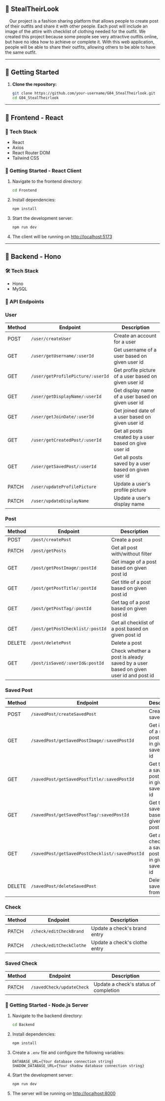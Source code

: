 ## :pushpin: StealTheirLook
&emsp;Our project is a fashion sharing platform that allows people to create post of their outfits and share it with other people. 
Each post will include an image of the attire with checklist of clothing needed for the outfit. We created this project because 
some people see very attractive outfits online, but have no idea how to achieve or complete it. With this web application, 
people will be able to share their outfits, allowing others to be able to have the same outfit.


---

## :rocket: Getting Started

1. **Clone the repository:**
   ```bash
   git clone https://github.com/your-username/G04_StealTheirlook.git
   cd G04_StealTheirlook
   ```

---

## :hammer: Frontend - React

### :wrench: Tech Stack

- React
- Axios
- React Router DOM
- Tailwind CSS

### :rocket: Getting Started - React Client

1. Navigate to the frontend directory:
   ```bash
   cd Frontend
   ```

2. Install dependencies:
   ```bash
   npm install
   ```

3. Start the development server:
   ```bash
   npm run dev
   ```

4. The client will be running on [http://localhost:5173](http://localhost:5173)

---

## :wrench: Backend - Hono

### :hammer_and_wrench: Tech Stack

- Hono
- MySQL 

### :electric_plug: API Endpoints
### User
| Method | Endpoint                          | Description                                           |
|--------|-----------------------------------|-------------------------------------------------------|
| POST   | `/user/createUser`                | Create an account for a user                          |
| GET    | `/user/getUsername/:userId`       | Get username of a user based on given user id         |
| GET    | `/user/getProfilePicture/:userId` | Get profile picture of a user based on given user id  |
| GET    | `/user/getDisplayName/:userId`    | Get display name of a user based on given user id     |
| GET    | `/user/getJoinDate/:userId`       | Get joined date of a user based on given user id      |
| GET    | `/user/getCreatedPost/:userId`    | Get all posts created by a user based on give user id |
| GET    | `/user/getSavedPost/:userId`      | Get all posts saved by a user based on given user id  |
| PATCH  | `/user/updateProfilePicture`      | Update a user's profile picture                       |
| PATCH  | `/user/updateDisplayName`         | Update a user's display name                          |

### Post
| Method | Endpoint                         | Description                                                                       |
|--------|----------------------------------|-----------------------------------------------------------------------------------|
| POST   | `/post/createPost`               | Create a post                                                                     |
| PATCH  | `/post/getPosts`                 | Get all post with/without filter                                                  |
| GET    | `/post/getPostImage/:postId`     | Get image of a post based on given post id                                        |
| GET    | `/post/getPostTitle/:postId`     | Get title of a post based on given post id                                        |
| GET    | `/post/getPostTag/:postId`       | Get tag of a post based on given post id                                          |
| GET    | `/post/getPostChecklist/:postId` | Get all checklist of a post based on given post id                                |
| DELETE | `/post/deletePost`               | Delete a post                                                                     |
| GET    | `/post/isSaved/:userId&:postId`  | Check whether a post is aleady saved by a user based on given user id and post id |

### Saved Post
| Method | Endpoint                                        | Description                                                      |
|--------|-------------------------------------------------|------------------------------------------------------------------|
| POST   | `/savedPost/createSavedPost`                    | Create a saved post                                              |
| GET    | `/savedPost/getSavedPostImage/:savedPostId`     | Get image of a saved post based in given saved post id           |
| GET    | `/savedPost/getSavedPostTitle/:savedPostId`     | Get title of a saved post based in given saved post id           |
| GET    | `/savedPost/getSavedPostTag/:savedPostId`       | Get tag of a saved post based in given saved post id             |
| GET    | `/savedPost/getSavedPostChecklist/:savedPostId` | Get all checklist   of a saved post based in given saved post id |
| DELETE | `/savedPost/deleteSavedPost`                    | Delete a saved post from a user                                  |

### Check
| Method | Endpoint                 | Description                   |
|--------|--------------------------|-------------------------------|
| PATCH  | `/check/editCheckBrand`  | Update a check's brand entry  |
| PATCH  | `/check/editCheckClothe` | Update a check's clothe entry |

### Saved Check
| Method | Endpoint                  | Description                           |
|--------|---------------------------|---------------------------------------|
| PATCH  | `/savedCheck/updateCheck` | Update a check's status of completion |

### :rocket: Getting Started - Node.js Server

1. Navigate to the backend directory:
   ```bash
   cd Backend
   ```

2. Install dependencies:
   ```bash
   npm install
   ```

3. Create a `.env` file and configure the following variables:
   ```
   DATABASE_URL={Your database connection string}
   SHADOW_DATABASE_URL={Your shadow database connection string}
   ```

4. Start the development server:
   ```bash
   npm run dev
   ```

5. The server will be running on [http://localhost:8000](http://localhost:8000)
